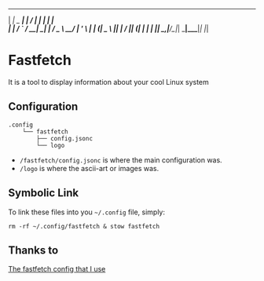 

 _____         _    __      _       _     
|  ___|_ _ ___| |_ / _| ___| |_ ___| |__  
| |_ / _` / __| __| |_ / _ \ __/ __| '_ \ 
|  _| (_| \__ \ |_|  _|  __/ || (__| | | |
|_|  \__,_|___/\__|_|  \___|\__\___|_| |_|


# Fastfetch

It is a tool to display information about your cool Linux system


## Configuration

```
.config
    └── fastfetch
        ├── config.jsonc
        └── logo
```

- ```/fastfetch/config.jsonc``` is where the main configuration was.
- ```/logo``` is where the ascii-art or images was.

## Symbolic Link

To link these files into you ```~/.config``` file, simply:

```
rm -rf ~/.config/fastfetch & stow fastfetch
```

## Thanks to

[The fastfetch config that I use](https://github.com/fastfetch-cli/fastfetch/tree/dev/presets/examples)
